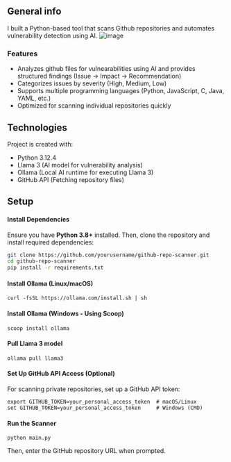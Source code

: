## General info
I built a Python-based tool that scans Github repositories and automates vulnerability detection using AI.
![image](https://github.com/user-attachments/assets/5fc4ab07-4808-464f-98fb-6c346e1ef45c)

### Features
- Analyzes github files for vulnearabilities using AI and provides structured findings (Issue → Impact → Recommendation)
- Categorizes issues by severity (High, Medium, Low)
- Supports multiple programming languages (Python, JavaScript, C, Java, YAML, etc.)
- Optimized for scanning individual repositories quickly

	
## Technologies
Project is created with:
* Python 3.12.4
* Llama 3 (AI model for vulnerability analysis)
* Ollama (Local AI runtime for executing Llama 3)
* GitHub API (Fetching repository files)

## Setup
#### **Install Dependencies**
Ensure you have **Python 3.8+** installed. Then, clone the repository and install required dependencies:
```bash
git clone https://github.com/yourusername/github-repo-scanner.git
cd github-repo-scanner
pip install -r requirements.txt
```
#### **Install Ollama (Linux/macOS)**
```
curl -fsSL https://ollama.com/install.sh | sh
```
#### **Install Ollama (Windows - Using Scoop)**
```
scoop install ollama
```
#### **Pull Llama 3 model**
```
ollama pull llama3
```
#### **Set Up GitHub API Access (Optional)**
For scanning private repositories, set up a GitHub API token:
```
export GITHUB_TOKEN=your_personal_access_token  # macOS/Linux
set GITHUB_TOKEN=your_personal_access_token     # Windows (CMD)
```
#### **Run the Scanner**
```
python main.py
```
Then, enter the GitHub repository URL when prompted.

